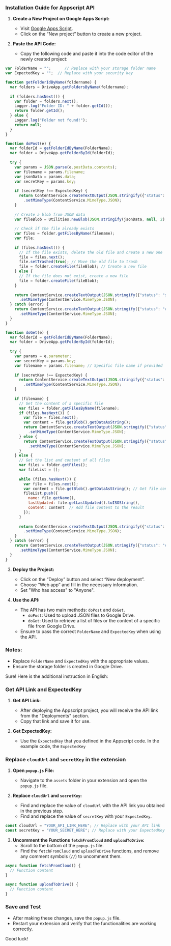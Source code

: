 
### Installation Guide for Appscript API

1. **Create a New Project on Google Apps Script:**
   - Visit [Google Apps Script](https://script.google.com/).
   - Click on the “New project” button to create a new project.

2. **Paste the API Code:**
   - Copy the following code and paste it into the code editor of the newly created project:

```javascript
var FolderName = "";      // Replace with your storage folder name
var ExpectedKey = "";  // Replace with your security key

function getFolderIdByName(foldername) {
  var folders = DriveApp.getFoldersByName(foldername);
  
  if (folders.hasNext()) {
    var folder = folders.next();
    Logger.log("Folder ID: " + folder.getId());
    return folder.getId();
  } else {
    Logger.log("Folder not found!");
    return null;
  }
}

function doPost(e) {
  var folderId = getFolderIdByName(FolderName);
  var folder = DriveApp.getFolderById(folderId);
  
  try {
    var params = JSON.parse(e.postData.contents);
    var filename = params.filename;
    var jsonData = params.data;
    var secretKey = params.key;
    
    if (secretKey !== ExpectedKey) {
      return ContentService.createTextOutput(JSON.stringify({"status": "error", "message": "Unauthorized"}))
        .setMimeType(ContentService.MimeType.JSON);
    }
    
    // Create a blob from JSON data
    var fileBlob = Utilities.newBlob(JSON.stringify(jsonData, null, 2), "application/json", filename);
    
    // Check if the file already exists
    var files = folder.getFilesByName(filename);
    var file;
    
    if (files.hasNext()) {
      // If the file exists, delete the old file and create a new one
      file = files.next();
      file.setTrashed(true); // Move the old file to trash
      file = folder.createFile(fileBlob); // Create a new file
    } else {
      // If the file does not exist, create a new file
      file = folder.createFile(fileBlob);
    }
    
    return ContentService.createTextOutput(JSON.stringify({"status": "success", "fileUrl": file.getUrl()}))
      .setMimeType(ContentService.MimeType.JSON);
  } catch (error) {
    return ContentService.createTextOutput(JSON.stringify({"status": "error", "message": error.toString()}))
      .setMimeType(ContentService.MimeType.JSON);
  }
}

function doGet(e) {
  var folderId = getFolderIdByName(FolderName);
  var folder = DriveApp.getFolderById(folderId);
  
  try {
    var params = e.parameter;
    var secretKey = params.key;
    var filename = params.filename; // Specific file name if provided
    
    if (secretKey !== ExpectedKey) {
      return ContentService.createTextOutput(JSON.stringify({"status": "error", "message": "Unauthorized"}))
        .setMimeType(ContentService.MimeType.JSON);
    }
    
    if (filename) {
      // Get the content of a specific file
      var files = folder.getFilesByName(filename);
      if (files.hasNext()) {
        var file = files.next();
        var content = file.getBlob().getDataAsString();
        return ContentService.createTextOutput(JSON.stringify({"status": "success", "data": content}))
          .setMimeType(ContentService.MimeType.JSON);
      } else {
        return ContentService.createTextOutput(JSON.stringify({"status": "error", "message": "File not found"}))
          .setMimeType(ContentService.MimeType.JSON);
      }
    } else {
      // Get the list and content of all files
      var files = folder.getFiles();
      var fileList = [];
      
      while (files.hasNext()) {
        var file = files.next();
        var content = file.getBlob().getDataAsString(); // Get file content
        fileList.push({
          name: file.getName(),
          lastUpdated: file.getLastUpdated().toISOString(),
          content: content  // Add file content to the result
        });
      }
      
      return ContentService.createTextOutput(JSON.stringify({"status": "success", "files": fileList}))
        .setMimeType(ContentService.MimeType.JSON);
    }
  } catch (error) {
    return ContentService.createTextOutput(JSON.stringify({"status": "error", "message": error.toString()}))
      .setMimeType(ContentService.MimeType.JSON);
  }
}
```

3. **Deploy the Project:**
   - Click on the “Deploy” button and select “New deployment”.
   - Choose “Web app” and fill in the necessary information.
   - Set "Who has access" to "Anyone".

4. **Use the API:**
   - The API has two main methods: `doPost` and `doGet`.
     - `doPost`: Used to upload JSON files to Google Drive.
     - `doGet`: Used to retrieve a list of files or the content of a specific file from Google Drive.
   - Ensure to pass the correct `FolderName` and `ExpectedKey` when using the API.

### Notes:
- Replace `FolderName` and `ExpectedKey` with the appropriate values.
- Ensure the storage folder is created in Google Drive.

Sure! Here is the additional instruction in English:

### Get API Link and ExpectedKey

1. **Get API Link:**
   - After deploying the Appscript project, you will receive the API link from the "Deployments" section.
   - Copy that link and save it for use.

2. **Get ExpectedKey:**
   - Use the `ExpectedKey` that you defined in the Appscript code. In the example code, the `ExpectedKey`

### Replace `cloudUrl` and `secretKey` in the extension

1. **Open `popup.js` File:**
   - Navigate to the `assets` folder in your extension and open the `popup.js` file.

2. **Replace `cloudUrl` and `secretKey`:**
   - Find and replace the value of `cloudUrl` with the API link you obtained in the previous step.
   - Find and replace the value of `secretKey` with your `ExpectedKey`.

```javascript
const cloudUrl = "YOUR_API_LINK_HERE"; // Replace with your API link
const secretKey = "YOUR_SECRET_HERE"; // Replace with your ExpectedKey
```

3. **Uncomment the Functions `fetchFromCloud` and `uploadToDrive`:**
   - Scroll to the bottom of the `popup.js` file.
   - Find the `fetchFromCloud` and `uploadToDrive` functions, and remove any comment symbols (`//`) to uncomment them.

```javascript
async function fetchFromCloud() {
  // Function content
}

async function uploadToDrive() {
  // Function content
}
```

### Save and Test

- After making these changes, save the `popup.js` file.
- Restart your extension and verify that the functionalities are working correctly.

Good luck!
